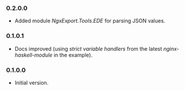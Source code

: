 ### 0.2.0.0

- Added module *NgxExport.Tools.EDE* for parsing JSON values.

### 0.1.0.1

- Docs improved (using *strict variable handlers* from the latest
  *nginx-haskell-module* in the example).

### 0.1.0.0

- Initial version.


